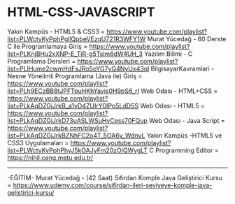 # HTML-CSS-JAVASCRIPT
Yakın Kampüs - HTML5 & CSS3 =  https://www.youtube.com/playlist?list=PLWctyKyPphPgllQpbeVEzqU721R3WFY1W
Murat Yücedağ - 60 Derste C ile Programlamaya Giriş =  https://www.youtube.com/playlist?list=PLKnjBHu2xXNP-E_TjR-g5Tslm6dW4UH_3
Yazılım Bilimi - C Programlama Dersleri =  https://www.youtube.com/playlist?list=PLIHume2cwmHdFsJRo5oYG7yQ4NyUx43ql
BilgisayarKavramlari - Nesne Yönelimli Programlama (Java ile) Giriş =  https://www.youtube.com/playlist?list=PLh9ECzBB8tJPFTpuHKhYayis0H9pS6_rI
Web Odası - HTML+CSS =  https://www.youtube.com/playlist?list=PLkAqDZGjJrkB_a1vD4ZUIrY0IPp5LdD5S
Web Odası - HTML5 =  https://www.youtube.com/playlist?list=PLkAqDZGjJrkD73uASLWSuHvCess70FQup
Web Odası - Java Script =  https://www.youtube.com/playlist?list=PLkAqDZGjJrkBZNhFC2o4T_5OA6v_WdnvL
Yakın Kampüs -HTML5 ve CSS3 Uygulamaları =  https://www.youtube.com/playlist?list=PLWctyKyPphPhyJ5kOAJyFm20zOiQWygLT
C Programming Editor =  https://nihil.ceng.metu.edu.tr/



-----------------------------------
-EĞİTİM-
Murat Yücedağ - (42 Saat) Sıfırdan Komple Java Geliştirici Kursu =  https://www.udemy.com/course/sifirdan-ileri-seviyeye-komple-java-gelistirici-kursu/

